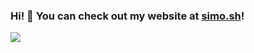 ### Hi! 👋 You can check out my website at [simo.sh](https://simo.sh)!

![](https://cdn.discordapp.com/attachments/248188205701005313/729765151187664906/shiba-cheems-meme-dog-balltze-5-5f030ec3cf823__700.jpg)
